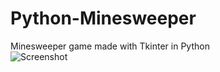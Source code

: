 # Python-Minesweeper
Minesweeper game made with Tkinter in Python
</br>
![Screenshot](https://i.imgur.com/KpxsrJi.png)
